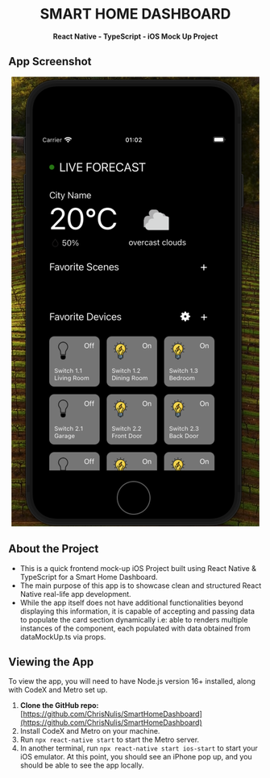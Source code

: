 <div align="center">
  <h1>SMART HOME DASHBOARD</h1>
  <p><b>React Native - TypeScript - iOS Mock Up Project</b></p>
</div>

## App Screenshot
<div style="text-align:center">
  <img src="./assets/Smart-Home-Dashboard-Screenshot.png" alt="Smart Home Dashboard Screenshot">
</div>

## About the Project
* This is a quick frontend mock-up iOS Project built using React Native & TypeScript for a Smart Home Dashboard.
* The main purpose of this app is to showcase clean and structured React Native real-life app development.
* While the app itself does not have additional functionalities beyond displaying this information, it is capable of accepting and passing data to populate the card section dynamically i.e: able to renders multiple instances of the component, each populated with data obtained from dataMockUp.ts via props.

## Viewing the App
To view the app, you will need to have Node.js version 16+ installed, along with CodeX and Metro set up.
1. **Clone the GitHub repo:** [https://github.com/ChrisNulis/SmartHomeDashboard](https://github.com/ChrisNulis/SmartHomeDashboard)
2. Install CodeX and Metro on your machine.
3. Run `npx react-native start` to start the Metro server.
4. In another terminal, run `npx react-native start ios-start` to start your iOS emulator. At this point, you should see an iPhone pop up, and you should be able to see the app locally.